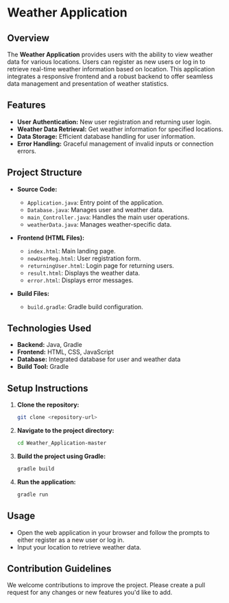 # Weather Application

## Overview
The **Weather Application** provides users with the ability to view weather data for various locations. Users can register as new users or log in to retrieve real-time weather information based on location. This application integrates a responsive frontend and a robust backend to offer seamless data management and presentation of weather statistics.

## Features
- **User Authentication:** New user registration and returning user login.
- **Weather Data Retrieval:** Get weather information for specified locations.
- **Data Storage:** Efficient database handling for user information.
- **Error Handling:** Graceful management of invalid inputs or connection errors.
  
## Project Structure
- **Source Code:**
  - `Application.java`: Entry point of the application.
  - `Database.java`: Manages user and weather data.
  - `main_Controller.java`: Handles the main user operations.
  - `weatherData.java`: Manages weather-specific data.
  
- **Frontend (HTML Files):**
  - `index.html`: Main landing page.
  - `newUserReg.html`: User registration form.
  - `returningUser.html`: Login page for returning users.
  - `result.html`: Displays the weather data.
  - `error.html`: Displays error messages.

- **Build Files:**
  - `build.gradle`: Gradle build configuration.

## Technologies Used
- **Backend:** Java, Gradle
- **Frontend:** HTML, CSS, JavaScript
- **Database:** Integrated database for user and weather data
- **Build Tool:** Gradle

## Setup Instructions
1. **Clone the repository:**
   ```bash
   git clone <repository-url>
   ```
2. **Navigate to the project directory:**
   ```bash
   cd Weather_Application-master
   ```
3. **Build the project using Gradle:**
   ```bash
   gradle build
   ```
4. **Run the application:**
   ```bash
   gradle run
   ```

## Usage
- Open the web application in your browser and follow the prompts to either register as a new user or log in.
- Input your location to retrieve weather data.

## Contribution Guidelines
We welcome contributions to improve the project. Please create a pull request for any changes or new features you'd like to add.

